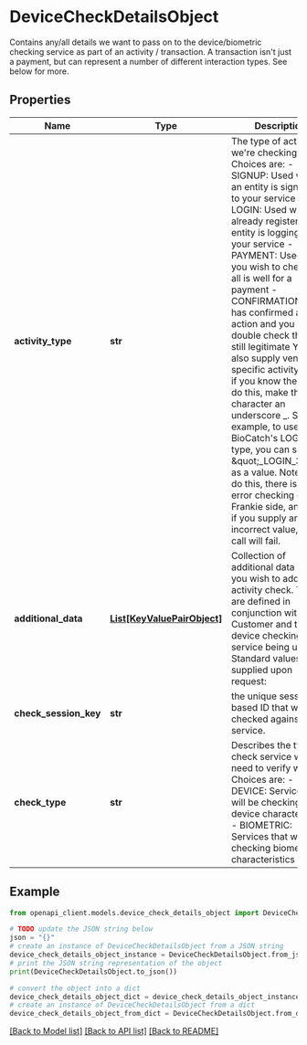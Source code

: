 # DeviceCheckDetailsObject

Contains any/all details we want to pass on to the device/biometric checking service as part of an activity / transaction. A transaction isn't just a payment, but can represent a number of different interaction types. See below for more. 

## Properties

Name | Type | Description | Notes
------------ | ------------- | ------------- | -------------
**activity_type** | **str** | The type of activity we&#39;re checking. Choices are:   - SIGNUP: Used when an entity is signing up to your service  - LOGIN: Used when an already registered entity is logging in to your service  - PAYMENT: Used when you wish to check that all is well for a payment  - CONFIRMATION: User has confirmed an action and you wish to double check they&#39;re still legitimate    You can also supply vendor specific activityTypes if you know them. To do this, make the first character an underscore _.   So for example, to use BioCatch&#39;s LOGIN_3 type, you can send \&quot;_LOGIN_3\&quot; as a value. Note, if you do this, there is no error checking on the Frankie side, and thus if you supply an incorrect value, the call will fail.  | [optional] 
**additional_data** | [**List[KeyValuePairObject]**](KeyValuePairObject.md) | Collection of additional data points you wish to add to the activity check. These are defined in conjunction with the Customer and the device checking service being used.  Standard values are supplied upon request:  | kvpKey | kvpType | kvpValue | | ------- | -------- | -------- | | detectedIp | general.string | The IP address you detect the transaction coming from | | accountId.src | id.external | Your account identifier. Can be a SHA hash or similar | | accountId.dst | id.external | Target/payee account identifier. Can be a SHA hash or similar | | entityId | id.external | Use this to override the Frankie entityID that would be used to identify | | amount | general.float | Amount involved in the transaction  | | platform  | general.string | One of APP, WEB, MOBILE_WEB. Assumes APP if not supplied | |   |   |   Like the activityType, you can also specify vendor specific additional data parameters by adding a leading underscore \&quot;_\&quot; to the kvpKey. You can set the kvpType to one of the available types, or just use general.string (recommended)  | [optional] 
**check_session_key** | **str** | the unique session based ID that will be checked against the service. | [optional] 
**check_type** | **str** | Describes the type of check service we need to verify with. Choices are:    - DEVICE: Services that will be checking device characteristics   - BIOMETRIC: Services that will be checking biomentric characteristics  | [optional] 

## Example

```python
from openapi_client.models.device_check_details_object import DeviceCheckDetailsObject

# TODO update the JSON string below
json = "{}"
# create an instance of DeviceCheckDetailsObject from a JSON string
device_check_details_object_instance = DeviceCheckDetailsObject.from_json(json)
# print the JSON string representation of the object
print(DeviceCheckDetailsObject.to_json())

# convert the object into a dict
device_check_details_object_dict = device_check_details_object_instance.to_dict()
# create an instance of DeviceCheckDetailsObject from a dict
device_check_details_object_from_dict = DeviceCheckDetailsObject.from_dict(device_check_details_object_dict)
```
[[Back to Model list]](../README.md#documentation-for-models) [[Back to API list]](../README.md#documentation-for-api-endpoints) [[Back to README]](../README.md)


